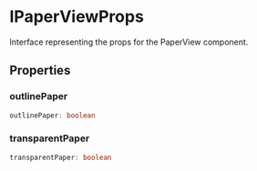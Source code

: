 # IPaperViewProps

Interface representing the props for the PaperView component.

## Properties

### outlinePaper

```ts
outlinePaper: boolean
```

### transparentPaper

```ts
transparentPaper: boolean
```
